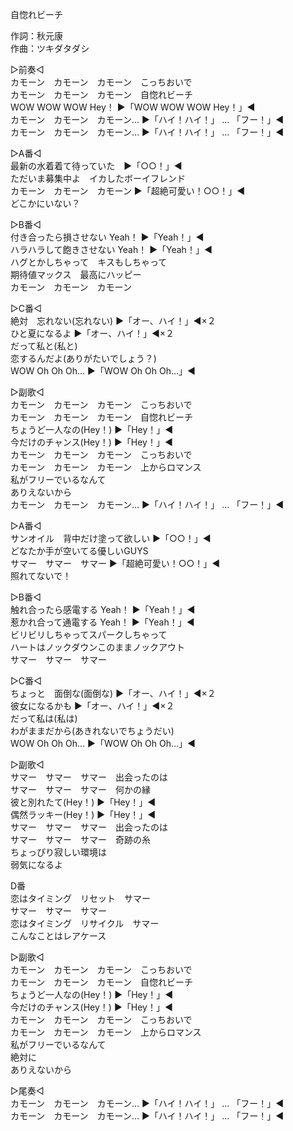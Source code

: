 自惚れビーチ  
  
作詞：秋元康  
作曲：ツキダタダシ  
  
▷前奏◁  
カモーン　カモーン　カモーン　こっちおいで  
カモーン　カモーン　カモーン　自惚れビーチ  
WOW WOW WOW Hey！ ▶「WOW WOW WOW Hey！」◀  
カモーン　カモーン　カモーン… ▶「ハイ！ハイ！」 … 「フー！」◀  
カモーン　カモーン　カモーン… ▶「ハイ！ハイ！」 … 「フー！」◀  
  
▷A番◁  
最新の水着着て待っていた　▶「○○！」◀   
ただいま募集中よ　イカしたボーイフレンド  
カモーン　カモーン　カモーン ▶「超絶可愛い！○○！」◀   
どこかにいない？  
  
▷B番◁  
付き合ったら損させない Yeah！ ▶「Yeah！」◀  
ハラハラして飽きさせない Yeah！ ▶「Yeah！」◀  
ハグとかしちゃって　キスもしちゃって  
期待値マックス　最高にハッピー  
カモーン　カモーン　カモーン  
  
▷C番◁  
絶対　忘れない(忘れない) ▶「オー、ハイ！」◀×２   
ひと夏になるよ ▶「オー、ハイ！」◀×２   
だって私と(私と)  
恋するんだよ(ありがたいでしょう？)  
WOW Oh Oh Oh… ▶「WOW Oh Oh Oh…」◀  
  
▷副歌◁  
カモーン　カモーン　カモーン　こっちおいで  
カモーン　カモーン　カモーン　自惚れビーチ  
ちょうど一人なの(Hey！) ▶「Hey！」◀  
今だけのチャンス(Hey！) ▶「Hey！」◀  
カモーン　カモーン　カモーン　こっちおいで  
カモーン　カモーン　カモーン　上からロマンス  
私がフリーでいるなんて  
ありえないから  
カモーン　カモーン　カモーン… ▶「ハイ！ハイ！」 … 「フー！」◀  
  
▷A番◁  
サンオイル　背中だけ塗って欲しい ▶「○○！」◀   
どなたか手が空いてる優しいGUYS  
サマー　サマー　サマー ▶「超絶可愛い！○○！」◀   
照れてないで！  
  
▷B番◁  
触れ合ったら感電する Yeah！ ▶「Yeah！」◀  
惹かれ合って通電する Yeah！ ▶「Yeah！」◀  
ビリビリしちゃってスパークしちゃって  
ハートはノックダウンこのままノックアウト  
サマー　サマー　サマー  
  
▷C番◁  
ちょっと　面倒な(面倒な) ▶「オー、ハイ！」◀×２   
彼女になるかも ▶「オー、ハイ！」◀×２   
だって私は(私は)  
わがままだから(あきれないでちょうだい)  
WOW Oh Oh Oh… ▶「WOW Oh Oh Oh…」◀  
  
▷副歌◁  
サマー　サマー　サマー　出会ったのは  
サマー　サマー　サマー　何かの縁  
彼と別れたて(Hey！) ▶「Hey！」◀  
偶然ラッキー(Hey！) ▶「Hey！」◀  
サマー　サマー　サマー　出会ったのは  
サマー　サマー　サマー　奇跡の糸  
ちょっぴり寂しい環境は  
弱気になるよ  
  
D番  
恋はタイミング　リセット　サマー  
サマー　サマー　サマー  
恋はタイミング　リサイクル　サマー  
こんなことはレアケース  
  
▷副歌◁  
カモーン　カモーン　カモーン　こっちおいで  
カモーン　カモーン　カモーン　自惚れビーチ  
ちょうど一人なの(Hey！) ▶「Hey！」◀  
今だけのチャンス(Hey！) ▶「Hey！」◀  
カモーン　カモーン　カモーン　こっちおいで  
カモーン　カモーン　カモーン　上からロマンス  
私がフリーでいるなんて  
絶対に  
ありえないから  
  
▷尾奏◁  
カモーン　カモーン　カモーン… ▶「ハイ！ハイ！」 … 「フー！」◀  
カモーン　カモーン　カモーン… ▶「ハイ！ハイ！」 … 「フー！」◀  
